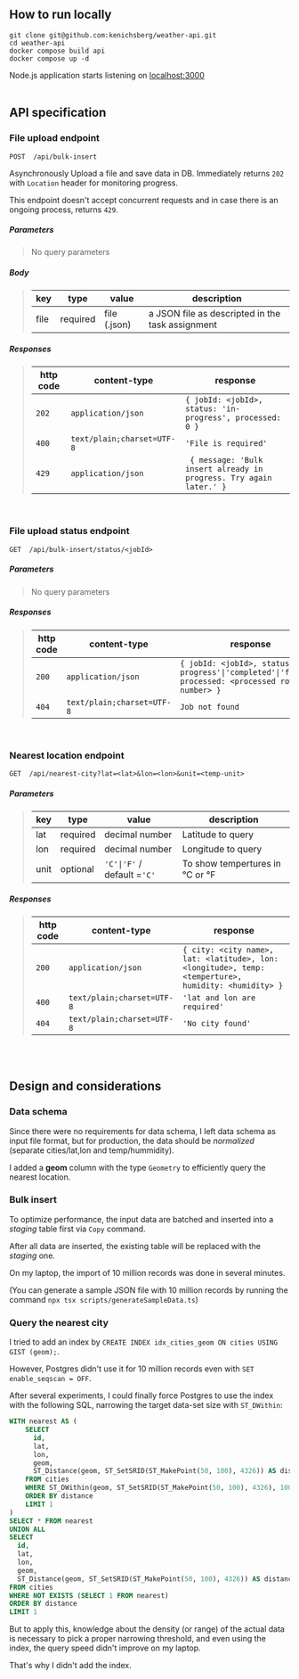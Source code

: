 ## How to run locally

```
git clone git@github.com:kenichsberg/weather-api.git
cd weather-api
docker compose build api
docker compose up -d
```
Node.js application starts listening on [localhost:3000](http://localhost:3000)
<br/><br/>

## API specification

### File upload endpoint
```http
POST  /api/bulk-insert
```
Asynchronously Upload a file and save data in DB. Immediately returns `202` with `Location` header for monitoring progress.

This endpoint doesn't accept concurrent requests and in case there is an ongoing process, returns `429`.

##### Parameters

> No query parameters

##### Body

> | key      |  type     | value              | description                                                           |
> |-----------|-----------|-------------------------|-----------------------------------------------------------------------|
> | file      |  required | file (.json)   | a JSON file as descripted in the task assignment  |


##### Responses

> | http code     | content-type                      | response                                                            |
> |---------------|-----------------------------------|---------------------------------------------------------------------|
> | `202`         | `application/json`          | `{ jobId: <jobId>, status: 'in-progress', processed: 0 }`                                |
> | `400`         | `text/plain;charset=UTF-8`                | `'File is required'`                            |
> | `429`         | `application/json`        | ` { message: 'Bulk insert already in progress. Try again later.' }`                                                            |

<br/>

### File upload status endpoint
```http
GET  /api/bulk-insert/status/<jobId>
```
##### Parameters

> No query parameters

##### Responses

> | http code     | content-type                      | response                                                            |
> |---------------|-----------------------------------|---------------------------------------------------------------------|
> | `200`         | `application/json`       | `{ jobId: <jobId>, status: 'in-progress'\|'completed'\|'failed', processed: <processed row number> }`                                |
> | `404`         | `text/plain;charset=UTF-8`                 | `Job not found`                            |

<br/>

### Nearest location endpoint
```http
GET  /api/nearest-city?lat=<lat>&lon=<lon>&unit=<temp-unit>
```
##### Parameters
> | key      |  type     | value              | description                                                           |
> |-----------|-----------|-------------------------|-----------------------------------------------------------------------|
> | lat      |  required | decimal number   | Latitude to query  |
> | lon      |  required | decimal number   | Longitude to query  |
> | unit      |  optional | `'C'\|'F'`  / default =`'C'` | To show tempertures in °C or °F  |

##### Responses

> | http code     | content-type                      | response                                                            |
> |---------------|-----------------------------------|---------------------------------------------------------------------|
> | `200`         | `application/json`                | `{ city: <city name>, lat: <latitude>, lon: <longitude>, temp: <temperture>, humidity: <humidity> }`      |
> |  `400`        | `text/plain;charset=UTF-8`        |  `'lat and lon are required'`|
> | `404`         | `text/plain;charset=UTF-8`        | `'No city found'`                            |

<br/><br/>

## Design and considerations

### Data schema

Since there were no requirements for data schema, I left data schema as input file format, but for production, the data should be *normalized* (separate cities/lat,lon and temp/hummidity).

I added a **geom** column with the type `Geometry` to efficiently query the nearest location.

### Bulk insert

To optimize performance, the input data are batched and inserted into a *staging* table first via `Copy` command.

After all data are inserted, the existing table will be replaced with the *staging* one.

On my laptop, the import of 10 million records was done in several minutes.

(You can generate a sample JSON file with 10 million records by running the command `npx tsx scripts/generateSampleData.ts`)

### Query the nearest city

I tried to add an index by `CREATE INDEX idx_cities_geom ON cities USING GIST (geom);`.

However, Postgres didn't use it for 10 million records even with  `SET enable_seqscan = OFF`.

After several experiments, I could finally force Postgres to use the index with the following SQL, narrowing the target data-set size with `ST_DWithin`:
```sql
WITH nearest AS (
    SELECT
      id,
      lat,
      lon,
      geom,
      ST_Distance(geom, ST_SetSRID(ST_MakePoint(50, 100), 4326)) AS distance
    FROM cities
    WHERE ST_DWithin(geom, ST_SetSRID(ST_MakePoint(50, 100), 4326), 1000)
    ORDER BY distance
    LIMIT 1
)
SELECT * FROM nearest
UNION ALL
SELECT
  id,
  lat,
  lon,
  geom,
  ST_Distance(geom, ST_SetSRID(ST_MakePoint(50, 100), 4326)) AS distance
FROM cities
WHERE NOT EXISTS (SELECT 1 FROM nearest)
ORDER BY distance
LIMIT 1
```

But to apply this, knowledge about the density (or range) of the actual data is necessary to pick a proper narrowing threshold, and even using the index, the query speed didn't improve on my laptop.

That's why I didn't add the index.
